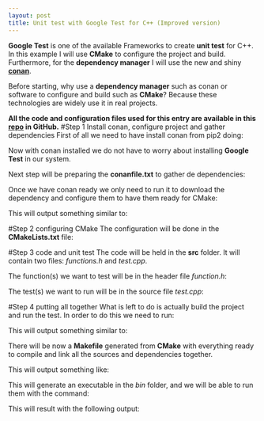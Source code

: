 ```yaml
---
layout: post
title: Unit test with Google Test for C++ (Improved version)
---
```


**Google Test** is one of the available Frameworks to create **unit test** for C++. In this example I will use **CMake**
to configure the project and build. Furthermore, for the **dependency manager** I will use the new and shiny
**[conan](https://www.conan.io/)**.

Before starting, why use a **dependency manager** such as conan or software to configure and build such as **CMake**?
Because these technologies are widely use it in real projects.

**All the code and configuration files used for this entry are available in this
[repo](https://github.com/maitesin/blog/tree/master/google_test_2015_12_22) in GitHub.**
#Step 1 Install conan, configure project and gather dependencies
First of all we need to have install conan from pip2 doing:
<script src="https://gist.github.com/maitesin/d8d33eca7ceb3edcbef6.js"></script>

Now with conan installed we do not have to worry about installing **Google Test** in our system.

Next step will be preparing the **conanfile.txt** to gather de dependencies:
<script src="https://gist.github.com/maitesin/7938012180e0cf320a55.js"></script>

Once we have conan ready we only need to run it to download the dependency and configure them to have them ready for
CMake:
<script src="https://gist.github.com/maitesin/81ac8f571bacd69bd718.js"></script>
This will output something similar to:
<script src="https://gist.github.com/maitesin/3714993e356504563c91.js"></script>

#Step 2 configuring CMake
The configuration will be done in the **CMakeLists.txt** file:
<script src="https://gist.github.com/maitesin/2c1b975085281d016e9d.js"></script>

#Step 3 code and unit test
The code will be held in the **src** folder. It will contain two files: *functions.h* and *test.cpp*.

The function(s) we want to test will be in the header file *function.h*:
<script src="https://gist.github.com/maitesin/224e6c2814c2f3ebdee6.js"></script>


The test(s) we want to run will be in the source file *test.cpp*:
<script src="https://gist.github.com/maitesin/2c1c3e121c45c9950c69.js"></script>

#Step 4 putting all together
What is left to do is actually build the project and run the test. In order to do this we need to run:
<script src="https://gist.github.com/maitesin/8b1498ae67bf305c6ede.js"></script>

This will output something similar to:
<script src="https://gist.github.com/maitesin/358be24668b54d1f22a4.js"></script>

There will be now a **Makefile** generated from **CMake** with everything ready to compile and link all the sources and
dependencies together.
<script src="https://gist.github.com/maitesin/72bf69c72b4877f6de4e.js"></script>

This will output something like:
<script src="https://gist.github.com/maitesin/80a9faf26be9d3a1901d.js"></script>

This will generate an executable in the *bin* folder, and we will be able to run them with the command:
<script src="https://gist.github.com/maitesin/dd4cc2237a83a0776f0d.js"></script>

This will result with the following output:
<script src="https://gist.github.com/maitesin/6f5d11514f8c389d3915.js"></script>

